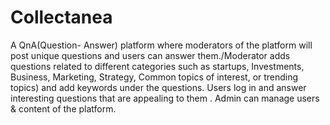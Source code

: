 # Collectanea
A QnA(Question- Answer) platform where  moderators of the platform will post unique questions and users can answer them./Moderator adds questions related to different categories such as startups, Investments, Business, Marketing, Strategy, Common topics of interest, or trending topics) and add keywords under the questions. Users log in and answer interesting questions that are appealing to them . Admin can manage users  &amp; content of the platform.

